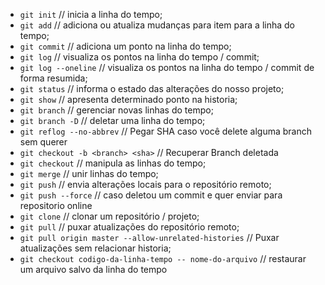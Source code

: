 
* `git init` // inicia a linha do tempo;
* `git add` // adiciona ou atualiza mudanças para item para a linha do tempo;
* `git commit` // adiciona um ponto na linha do tempo;
* `git log` // visualiza os pontos na linha do tempo / commit;
* `git log --oneline` // visualiza os pontos na linha do tempo / commit de forma resumida;
* `git status` // informa o estado das alterações do nosso projeto;
* `git show` // apresenta determinado ponto na historia;
* `git branch` // gerenciar novas linhas do tempo;
* `git branch -D` // deletar uma linha do tempo;
* `git reflog --no-abbrev` // Pegar SHA caso você delete alguma branch sem querer
* `git checkout -b <branch> <sha>` // Recuperar Branch deletada
* `git checkout` // manipula as linhas do tempo;
* `git merge` // unir linhas do tempo;
* `git push` // envia alterações locais para o repositório remoto;
* `git push --force` // caso deletou um commit e quer enviar para repositorio online
* `git clone` // clonar um repositório / projeto;
* `git pull` // puxar atualizações do repositório remoto;
* `git pull origin master --allow-unrelated-histories` // Puxar atualizações sem relacionar historia;
* `git checkout codigo-da-linha-tempo -- nome-do-arquivo` // restaurar um arquivo salvo da linha do tempo